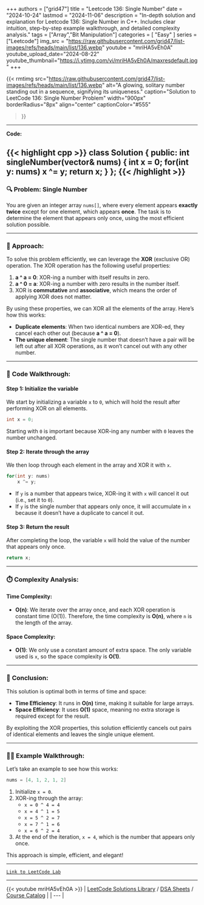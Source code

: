 
+++
authors = ["grid47"]
title = "Leetcode 136: Single Number"
date = "2024-10-24"
lastmod = "2024-11-06"
description = "In-depth solution and explanation for Leetcode 136: Single Number in C++. Includes clear intuition, step-by-step example walkthrough, and detailed complexity analysis."
tags = ["Array","Bit Manipulation"]
categories = [
    "Easy"
]
series = ["Leetcode"]
img_src = "https://raw.githubusercontent.com/grid47/list-images/refs/heads/main/list/136.webp"
youtube = "mriHA5vEh0A"
youtube_upload_date="2024-08-22"
youtube_thumbnail="https://i.ytimg.com/vi/mriHA5vEh0A/maxresdefault.jpg"
+++


{{< rmtimg 
    src="https://raw.githubusercontent.com/grid47/list-images/refs/heads/main/list/136.webp" 
    alt="A glowing, solitary number standing out in a sequence, signifying its uniqueness."
    caption="Solution to LeetCode 136: Single Number Problem"
    width="900px"
    borderRadius="8px"
    align="center" 
    captionColor="#555"
>}}
---
**Code:**

{{< highlight cpp >}}
class Solution {
public:
    int singleNumber(vector<int>& nums) {
        int x = 0;
        for(int y: nums)
            x ^= y;
        return x;
    }
};
{{< /highlight >}}
---

### 🔍 **Problem: Single Number**

You are given an integer array `nums[]`, where every element appears **exactly twice** except for one element, which appears **once**. The task is to determine the element that appears only once, using the most efficient solution possible.

---

### 🧠 **Approach:**

To solve this problem efficiently, we can leverage the **XOR** (exclusive OR) operation. The XOR operation has the following useful properties:

1. **a ^ a = 0**: XOR-ing a number with itself results in zero.
2. **a ^ 0 = a**: XOR-ing a number with zero results in the number itself.
3. XOR is **commutative** and **associative**, which means the order of applying XOR does not matter.

By using these properties, we can XOR all the elements of the array. Here’s how this works:
- **Duplicate elements**: When two identical numbers are XOR-ed, they cancel each other out (because **a ^ a = 0**).
- **The unique element**: The single number that doesn’t have a pair will be left out after all XOR operations, as it won’t cancel out with any other number.

---

### 🔧 **Code Walkthrough:**

#### Step 1: **Initialize the variable**
We start by initializing a variable `x` to `0`, which will hold the result after performing XOR on all elements.

```cpp
int x = 0;
```

Starting with `0` is important because XOR-ing any number with `0` leaves the number unchanged.

#### Step 2: **Iterate through the array**
We then loop through each element in the array and XOR it with `x`.

```cpp
for(int y: nums)
    x ^= y;
```

- If `y` is a number that appears twice, XOR-ing it with `x` will cancel it out (i.e., set it to `0`).
- If `y` is the single number that appears only once, it will accumulate in `x` because it doesn’t have a duplicate to cancel it out.

#### Step 3: **Return the result**
After completing the loop, the variable `x` will hold the value of the number that appears only once.

```cpp
return x;
```

---

### ⏱️ **Complexity Analysis:**

#### Time Complexity:
- **O(n)**: We iterate over the array once, and each XOR operation is constant time (O(1)). Therefore, the time complexity is **O(n)**, where `n` is the length of the array.

#### Space Complexity:
- **O(1)**: We only use a constant amount of extra space. The only variable used is `x`, so the space complexity is **O(1)**.

---

### 🚀 **Conclusion:**

This solution is optimal both in terms of time and space:

- **Time Efficiency**: It runs in **O(n)** time, making it suitable for large arrays.
- **Space Efficiency**: It uses **O(1)** space, meaning no extra storage is required except for the result.

By exploiting the XOR properties, this solution efficiently cancels out pairs of identical elements and leaves the single unique element.

---

### 🧑‍🏫 **Example Walkthrough:**

Let’s take an example to see how this works:

```cpp
nums = [4, 1, 2, 1, 2]
```

1. Initialize `x = 0`.
2. XOR-ing through the array:
   - `x = 0 ^ 4 = 4`
   - `x = 4 ^ 1 = 5`
   - `x = 5 ^ 2 = 7`
   - `x = 7 ^ 1 = 6`
   - `x = 6 ^ 2 = 4`
3. At the end of the iteration, `x = 4`, which is the number that appears only once.

This approach is simple, efficient, and elegant!

---

[`Link to LeetCode Lab`](https://leetcode.com/problems/single-number/description/)

---
{{< youtube mriHA5vEh0A >}}
| [LeetCode Solutions Library](https://grid47.xyz/leetcode/) / [DSA Sheets](https://grid47.xyz/sheets/) / [Course Catalog](https://grid47.xyz/courses/) |
| --- |

